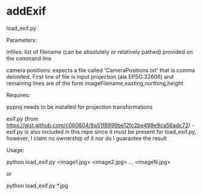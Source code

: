 # addExif

load_exif.py

Parameters:
    
infiles: list of filename (can be absolutely or relatively pathed) provided on the command line
   
camera positions:  expects a file called 'CameraPositions.txt' that is comma delimited.  First line of file is input projection (ala EPSG:32606) and remaining lines are of the form imageFilename,easting,northing,height


Requires:
    
pyproj needs to be installed for projection transformations
    
exif.py (from https://gist.github.com/c060604/8a51f8999be12fc2be498e9ca56adc72)
        - exif.py is also included in this repo since it must be present for load_exif.py, however, I 
        claim no ownership of it nor do I guarantee the result


Usage:
    
python load_exif.py <image1.jpg> <image2.jpg> ... <imageN.jpg> 

or 

python load_exif.py *.jpg



